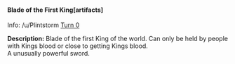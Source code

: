 #### Blade of the First King[artifacts]

Info: /u/Plintstorm [Turn 0](/r/GodhoodWB/comments/fpv868/endless_pantheon_turn_2/fltg8ca/)

**Description:** Blade of the first King of the world. Can only be held by people with Kings blood or close to getting Kings blood.  
A unusually powerful sword.

